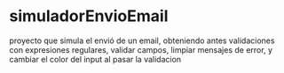 # simuladorEnvioEmail
proyecto que simula el envió de un email, obteniendo antes validaciones con expresiones regulares, validar campos, limpiar mensajes de error, y cambiar el color del input al pasar la validacion
